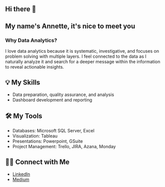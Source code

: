 ## Hi there 👋
## My name's Annette, it's nice to meet you

### Why Data Analytics? 
I love data analytics because it is systematic, investigative, and focuses on problem solving with multiple layers. I feel connected to the data as I naturally analyze it and search for a deeper message within the information to reveal actionable insights. 
 

<!-- ## 📍 Projects 
- [SQL - Pizza Place Sales](https://github.com/annetteorrick/Pizza-Place-Sales)
-->

## 💡 My Skills
- Data preparation, quality assurance, and analysis
- Dashboard development and reporting


## 🛠️ My Tools
- Databases: Microsoft SQL Server, Excel
- Visualization: Tableau
- Presentations: Powerpoint, GSuite
- Project Management: Trello, JIRA, Azana, Monday

<!-- ## 🌟 Resume 
- [Resume PDF](https://github.com/annetteorrick/Resume/blob/main/Orrick-Judith-Resume%206-24-23.pdf)
-->

## 👋🏼 Connect with Me 
- [LinkedIn](https://www.linkedin.com/in/annette-orrick-12a579138/ "LinkedIn")
- [Medium](https://medium.com/@thenetta101 "Medium") 


